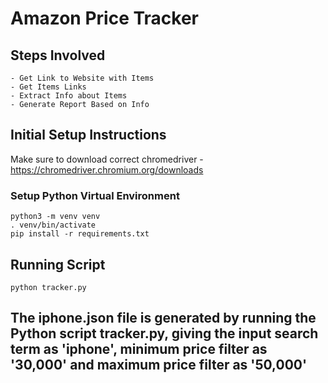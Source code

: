 # Amazon Price Tracker

## Steps Involved
    - Get Link to Website with Items
    - Get Items Links
    - Extract Info about Items
    - Generate Report Based on Info

## Initial Setup Instructions

Make sure to download correct chromedriver - https://chromedriver.chromium.org/downloads

### Setup Python Virtual Environment
```buildoutcfg
python3 -m venv venv
. venv/bin/activate
pip install -r requirements.txt
```
## Running Script

```buildoutcfg
python tracker.py
```

## The iphone.json file is generated by running the Python script tracker.py, giving the input search term as 'iphone', minimum price filter as '30,000' and maximum price filter as '50,000'